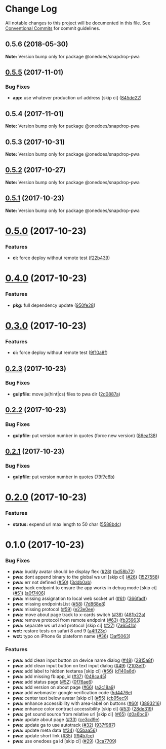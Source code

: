 # Change Log

All notable changes to this project will be documented in this file.
See [Conventional Commits](https://conventionalcommits.org) for commit guidelines.

<a name="0.5.6"></a>
## 0.5.6 (2018-05-30)




**Note:** Version bump only for package @onedoes/snapdrop-pwa

<a name="0.5.5"></a>
## [0.5.5](https://github.com/onedoes/snapdrop/compare/v0.5.4...v0.5.5) (2017-11-01)


### Bug Fixes

* **app:** use whatever production url address [skip ci] ([845de22](https://github.com/onedoes/snapdrop/commit/845de22))




<a name="0.5.4"></a>
## 0.5.4 (2017-11-01)




**Note:** Version bump only for package @onedoes/snapdrop-pwa

<a name="0.5.3"></a>
## 0.5.3 (2017-10-31)




**Note:** Version bump only for package @onedoes/snapdrop-pwa

<a name="0.5.2"></a>
## [0.5.2](https://github.com/douglasduteil/snapdrop/compare/v0.5.1...v0.5.2) (2017-10-27)




**Note:** Version bump only for package @onedoes/snapdrop-pwa

<a name="0.5.1"></a>
## [0.5.1](https://github.com/douglasduteil/snapdrop/compare/v0.5.0...v0.5.1) (2017-10-23)




**Note:** Version bump only for package @onedoes/snapdrop-pwa

<a name="0.5.0"></a>
# [0.5.0](https://github.com/douglasduteil/snapdrop/compare/v0.4.0...v0.5.0) (2017-10-23)


### Features

* **ci:** force deploy without remote test ([f22b439](https://github.com/douglasduteil/snapdrop/commit/f22b439))




<a name="0.4.0"></a>
# [0.4.0](https://github.com/douglasduteil/snapdrop/compare/v0.3.0...v0.4.0) (2017-10-23)


### Features

* **pkg:** full dependency update ([950fe28](https://github.com/douglasduteil/snapdrop/commit/950fe28))




<a name="0.3.0"></a>
# [0.3.0](https://github.com/douglasduteil/snapdrop/compare/v0.2.3...v0.3.0) (2017-10-23)


### Features

* **ci:** force deploy without remote test ([9f10a8f](https://github.com/douglasduteil/snapdrop/commit/9f10a8f))




<a name="0.2.3"></a>
## [0.2.3](https://github.com/douglasduteil/snapdrop/compare/v0.2.2...v0.2.3) (2017-10-23)


### Bug Fixes

* **gulpfile:** move js(hint|cs) files to pwa dir ([2d0887a](https://github.com/douglasduteil/snapdrop/commit/2d0887a))




<a name="0.2.2"></a>
## [0.2.2](https://github.com/douglasduteil/snapdrop/compare/v0.2.1...v0.2.2) (2017-10-23)


### Bug Fixes

* **gulpfile:** put version number in quotes (force new version) ([86eaf38](https://github.com/douglasduteil/snapdrop/commit/86eaf38))




<a name="0.2.1"></a>
## [0.2.1](https://github.com/douglasduteil/snapdrop/compare/v0.2.0...v0.2.1) (2017-10-23)


### Bug Fixes

* **gulpfile:** put version number in quotes ([79f7c6b](https://github.com/douglasduteil/snapdrop/commit/79f7c6b))




<a name="0.2.0"></a>
# [0.2.0](https://github.com/douglasduteil/snapdrop/compare/v0.1.0...v0.2.0) (2017-10-23)


### Features

* **status:** expend url max length to 50 char ([5588bdc](https://github.com/douglasduteil/snapdrop/commit/5588bdc))




<a name="0.1.0"></a>
# 0.1.0 (2017-10-23)


### Bug Fixes

* **pwa:** buddy avatar should be display flex ([#28](https://github.com/douglasduteil/snapdrop/issues/28)) ([bd58b72](https://github.com/douglasduteil/snapdrop/commit/bd58b72))
* **pwa:** dont append binary to the global ws url [skip ci] ([#26](https://github.com/douglasduteil/snapdrop/issues/26)) ([1527558](https://github.com/douglasduteil/snapdrop/commit/1527558))
* **pwa:** err not defined ([#50](https://github.com/douglasduteil/snapdrop/issues/50)) ([3ddb0ab](https://github.com/douglasduteil/snapdrop/commit/3ddb0ab))
* **pwa:** hack endpoint to ensure the app works in debug mode [skip ci] ([#51](https://github.com/douglasduteil/snapdrop/issues/51)) ([a0f7406](https://github.com/douglasduteil/snapdrop/commit/a0f7406))
* **pwa:** missing assignation to local web socket url ([#61](https://github.com/douglasduteil/snapdrop/issues/61)) ([366fadf](https://github.com/douglasduteil/snapdrop/commit/366fadf))
* **pwa:** missing endpointsList ([#58](https://github.com/douglasduteil/snapdrop/issues/58)) ([7d868e8](https://github.com/douglasduteil/snapdrop/commit/7d868e8))
* **pwa:** missing protocol ([#59](https://github.com/douglasduteil/snapdrop/issues/59)) ([e23e0ee](https://github.com/douglasduteil/snapdrop/commit/e23e0ee))
* **pwa:** move about page track to x-cards switch ([#38](https://github.com/douglasduteil/snapdrop/issues/38)) ([481b22a](https://github.com/douglasduteil/snapdrop/commit/481b22a))
* **pwa:** remove protocol from remote endpoint ([#63](https://github.com/douglasduteil/snapdrop/issues/63)) ([fb35963](https://github.com/douglasduteil/snapdrop/commit/fb35963))
* **pwa:** separate ws url and protocol [skip ci] ([#27](https://github.com/douglasduteil/snapdrop/issues/27)) ([7a6541b](https://github.com/douglasduteil/snapdrop/commit/7a6541b))
* **wct:** restore tests on safari 8 and 9 ([a4ff23c](https://github.com/douglasduteil/snapdrop/commit/a4ff23c))
* **wct:** typo on iPhone 6s plateform name ([#36](https://github.com/douglasduteil/snapdrop/issues/36)) ([3af5063](https://github.com/douglasduteil/snapdrop/commit/3af5063))


### Features

* **pwa:** add clean input button on device name dialog ([#48](https://github.com/douglasduteil/snapdrop/issues/48)) ([2815a8f](https://github.com/douglasduteil/snapdrop/commit/2815a8f))
* **pwa:** add clean input button on text input dialog ([#49](https://github.com/douglasduteil/snapdrop/issues/49)) ([2103eff](https://github.com/douglasduteil/snapdrop/commit/2103eff))
* **pwa:** add label to hidden textarea [skip ci] ([#56](https://github.com/douglasduteil/snapdrop/issues/56)) ([d140a8d](https://github.com/douglasduteil/snapdrop/commit/d140a8d))
* **pwa:** add missing fb:app_id ([#37](https://github.com/douglasduteil/snapdrop/issues/37)) ([048ca45](https://github.com/douglasduteil/snapdrop/commit/048ca45))
* **pwa:** add status page ([#52](https://github.com/douglasduteil/snapdrop/issues/52)) ([0f76ae6](https://github.com/douglasduteil/snapdrop/commit/0f76ae6))
* **pwa:** add version on about page ([#66](https://github.com/douglasduteil/snapdrop/issues/66)) ([a2c18a9](https://github.com/douglasduteil/snapdrop/commit/a2c18a9))
* **pwa:** add webmaster google verification code ([5d4476e](https://github.com/douglasduteil/snapdrop/commit/5d4476e))
* **pwa:** center text below avatar [skip ci] ([#55](https://github.com/douglasduteil/snapdrop/issues/55)) ([cb95ec9](https://github.com/douglasduteil/snapdrop/commit/cb95ec9))
* **pwa:** enhance accessibility with area-label on buttons ([#60](https://github.com/douglasduteil/snapdrop/issues/60)) ([3893216](https://github.com/douglasduteil/snapdrop/commit/3893216))
* **pwa:** enhance color contract accessibility [skip ci] ([#53](https://github.com/douglasduteil/snapdrop/issues/53)) ([28de319](https://github.com/douglasduteil/snapdrop/commit/28de319))
* **pwa:** get sound source from relative url [skip ci] ([#65](https://github.com/douglasduteil/snapdrop/issues/65)) ([d0a6bc9](https://github.com/douglasduteil/snapdrop/commit/d0a6bc9))
* **pwa:** update about page ([#33](https://github.com/douglasduteil/snapdrop/issues/33)) ([ce3cd9e](https://github.com/douglasduteil/snapdrop/commit/ce3cd9e))
* **pwa:** update ga to use autotrack ([#32](https://github.com/douglasduteil/snapdrop/issues/32)) ([937f987](https://github.com/douglasduteil/snapdrop/commit/937f987))
* **pwa:** update meta data ([#34](https://github.com/douglasduteil/snapdrop/issues/34)) ([05baa56](https://github.com/douglasduteil/snapdrop/commit/05baa56))
* **pwa:** update short link ([#35](https://github.com/douglasduteil/snapdrop/issues/35)) ([f94b7ce](https://github.com/douglasduteil/snapdrop/commit/f94b7ce))
* **pwa:** use onedoes ga id [skip ci] ([#29](https://github.com/douglasduteil/snapdrop/issues/29)) ([3ca7709](https://github.com/douglasduteil/snapdrop/commit/3ca7709))
